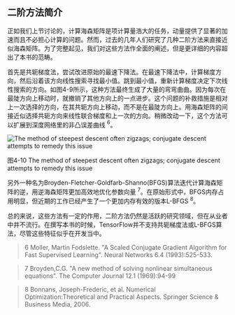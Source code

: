 ## 二阶方法简介
正如我们上节讨论的，计算海森矩阵是项计算量浩大的任务，动量提供了显著的加速而且不必担心计算的问题。然而，过去的几年人们研究了几种二阶方法来直接近似海森矩阵。为了完整起见，我们对这些方法作全面的阐述，但是更详细的内容超出了本书的范畴。

首先是共轭梯度法，尝试改进原始的最速下降法。在最速下降法中，计算梯度方向，然后沿着该方向线性搜索寻找最小值。跳到最小值，重新计算梯度决定下次线性搜索的方向。如图4-9所示，这种方法最终生成了大量的弯弯曲曲。因为每次在最陡方向上移动时，就撤销了其他方向上的一点进步。这个问题的补救措施是相对上一次选择的方向，在其共轭方向上移动，而不是在最陡方向上。用海森矩阵的间接近似选择共轭方向来线性联合梯度和上一次的方向。稍微改动一下，这个方法可以扩展到深度网络里的非凸误差曲线 $^6$。

![The method of steepest descent often zigzags; conjugate descent attempts to remedy this issue](https://github.com/lucasbyAI/Fundamental_of_Deep_Learning_ZH/blob/master/images_folder/Fig4-10.png?raw=true)

图4-10 The method of steepest descent often zigzags; conjugate descent attempts to remedy this issue

另外一种名为Broyden-Fletcher-Goldfarb-Shanno(BFGS)算法迭代计算海森矩阵的逆，用逆海森矩阵更加高效地优化参数向量 $^7$。在原始形式中，BFGS内存占用明显，但近期的工作已经产生了一个更加内存有效的版本L-BFGS $^8$。

总的来说，这些方法有一定的作用，二阶方法仍然是活跃的研究领域，但在从业者中并不流行。在撰写本书的时候，TensorFlow并不支持共轭梯度法或L-BFGS算法，尽管这些特征似乎在开发当中。

> 6 Moller, Martin Fodslette. "A Scaled Conjugate Gradient Algorithm for Fast Supervised Learning". Neural Networks 6.4 (1993):525-533.

> 7 Broyden,C.G. "A new method of solving nonlinear simultaneous equations". The Computer Journal 12.1 (1969):94-99

> 8 Bonnans, Joseph-Frederic, et al. Numerical Optimization:Theoretical and Practical Aspects. Springer Science & Business Media, 2006.
